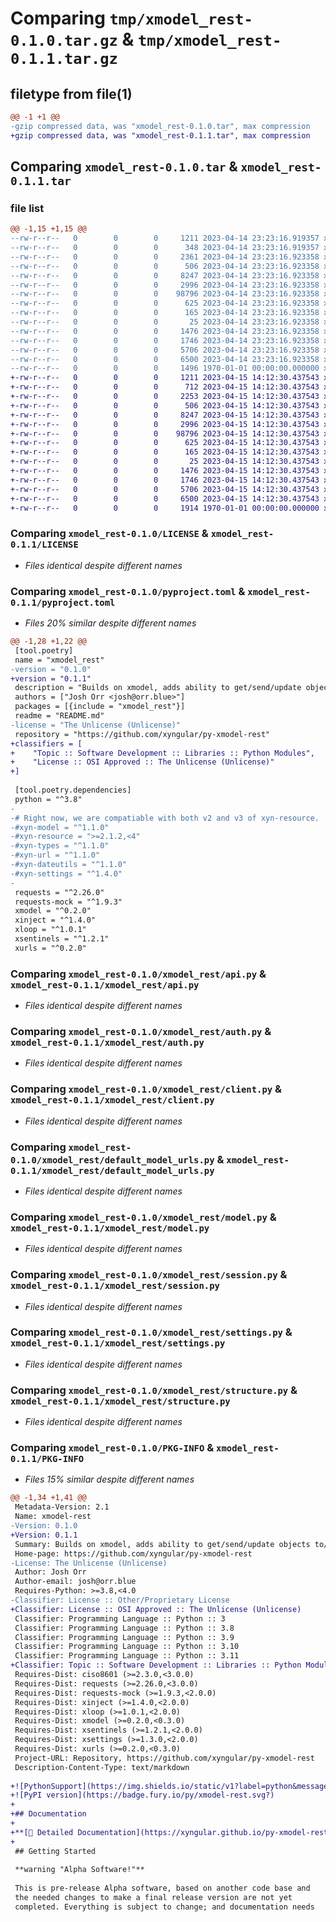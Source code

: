 # Comparing `tmp/xmodel_rest-0.1.0.tar.gz` & `tmp/xmodel_rest-0.1.1.tar.gz`

## filetype from file(1)

```diff
@@ -1 +1 @@
-gzip compressed data, was "xmodel_rest-0.1.0.tar", max compression
+gzip compressed data, was "xmodel_rest-0.1.1.tar", max compression
```

## Comparing `xmodel_rest-0.1.0.tar` & `xmodel_rest-0.1.1.tar`

### file list

```diff
@@ -1,15 +1,15 @@
--rw-r--r--   0        0        0     1211 2023-04-14 23:23:16.919357 xmodel_rest-0.1.0/LICENSE
--rw-r--r--   0        0        0      348 2023-04-14 23:23:16.919357 xmodel_rest-0.1.0/README.md
--rw-r--r--   0        0        0     2361 2023-04-14 23:23:16.923358 xmodel_rest-0.1.0/pyproject.toml
--rw-r--r--   0        0        0      506 2023-04-14 23:23:16.923358 xmodel_rest-0.1.0/xmodel_rest/__init__.py
--rw-r--r--   0        0        0     8247 2023-04-14 23:23:16.923358 xmodel_rest-0.1.0/xmodel_rest/api.py
--rw-r--r--   0        0        0     2996 2023-04-14 23:23:16.923358 xmodel_rest-0.1.0/xmodel_rest/auth.py
--rw-r--r--   0        0        0    98796 2023-04-14 23:23:16.923358 xmodel_rest-0.1.0/xmodel_rest/client.py
--rw-r--r--   0        0        0      625 2023-04-14 23:23:16.923358 xmodel_rest-0.1.0/xmodel_rest/default_model_urls.py
--rw-r--r--   0        0        0      165 2023-04-14 23:23:16.923358 xmodel_rest-0.1.0/xmodel_rest/errors.py
--rw-r--r--   0        0        0       25 2023-04-14 23:23:16.923358 xmodel_rest-0.1.0/xmodel_rest/meta.json
--rw-r--r--   0        0        0     1476 2023-04-14 23:23:16.923358 xmodel_rest-0.1.0/xmodel_rest/model.py
--rw-r--r--   0        0        0     1746 2023-04-14 23:23:16.923358 xmodel_rest-0.1.0/xmodel_rest/session.py
--rw-r--r--   0        0        0     5706 2023-04-14 23:23:16.923358 xmodel_rest-0.1.0/xmodel_rest/settings.py
--rw-r--r--   0        0        0     6500 2023-04-14 23:23:16.923358 xmodel_rest-0.1.0/xmodel_rest/structure.py
--rw-r--r--   0        0        0     1496 1970-01-01 00:00:00.000000 xmodel_rest-0.1.0/PKG-INFO
+-rw-r--r--   0        0        0     1211 2023-04-15 14:12:30.437543 xmodel_rest-0.1.1/LICENSE
+-rw-r--r--   0        0        0      712 2023-04-15 14:12:30.437543 xmodel_rest-0.1.1/README.md
+-rw-r--r--   0        0        0     2253 2023-04-15 14:12:30.437543 xmodel_rest-0.1.1/pyproject.toml
+-rw-r--r--   0        0        0      506 2023-04-15 14:12:30.437543 xmodel_rest-0.1.1/xmodel_rest/__init__.py
+-rw-r--r--   0        0        0     8247 2023-04-15 14:12:30.437543 xmodel_rest-0.1.1/xmodel_rest/api.py
+-rw-r--r--   0        0        0     2996 2023-04-15 14:12:30.437543 xmodel_rest-0.1.1/xmodel_rest/auth.py
+-rw-r--r--   0        0        0    98796 2023-04-15 14:12:30.437543 xmodel_rest-0.1.1/xmodel_rest/client.py
+-rw-r--r--   0        0        0      625 2023-04-15 14:12:30.437543 xmodel_rest-0.1.1/xmodel_rest/default_model_urls.py
+-rw-r--r--   0        0        0      165 2023-04-15 14:12:30.437543 xmodel_rest-0.1.1/xmodel_rest/errors.py
+-rw-r--r--   0        0        0       25 2023-04-15 14:12:30.437543 xmodel_rest-0.1.1/xmodel_rest/meta.json
+-rw-r--r--   0        0        0     1476 2023-04-15 14:12:30.437543 xmodel_rest-0.1.1/xmodel_rest/model.py
+-rw-r--r--   0        0        0     1746 2023-04-15 14:12:30.437543 xmodel_rest-0.1.1/xmodel_rest/session.py
+-rw-r--r--   0        0        0     5706 2023-04-15 14:12:30.437543 xmodel_rest-0.1.1/xmodel_rest/settings.py
+-rw-r--r--   0        0        0     6500 2023-04-15 14:12:30.437543 xmodel_rest-0.1.1/xmodel_rest/structure.py
+-rw-r--r--   0        0        0     1914 1970-01-01 00:00:00.000000 xmodel_rest-0.1.1/PKG-INFO
```

### Comparing `xmodel_rest-0.1.0/LICENSE` & `xmodel_rest-0.1.1/LICENSE`

 * *Files identical despite different names*

### Comparing `xmodel_rest-0.1.0/pyproject.toml` & `xmodel_rest-0.1.1/pyproject.toml`

 * *Files 20% similar despite different names*

```diff
@@ -1,28 +1,22 @@
 [tool.poetry]
 name = "xmodel_rest"
-version = "0.1.0"
+version = "0.1.1"
 description = "Builds on xmodel, adds ability to get/send/update objects to/from rest API; especially if api uses JSON as it’s request/response body format."
 authors = ["Josh Orr <josh@orr.blue>"]
 packages = [{include = "xmodel_rest"}]
 readme = "README.md"
-license = "The Unlicense (Unlicense)"
 repository = "https://github.com/xyngular/py-xmodel-rest"
+classifiers = [
+    "Topic :: Software Development :: Libraries :: Python Modules",
+    "License :: OSI Approved :: The Unlicense (Unlicense)"
+]
 
 [tool.poetry.dependencies]
 python = "^3.8"
-
-# Right now, we are compatiable with both v2 and v3 of xyn-resource.
-#xyn-model = "^1.1.0"
-#xyn-resource = ">=2.1.2,<4"
-#xyn-types = "^1.1.0"
-#xyn-url = "^1.1.0"
-#xyn-dateutils = "^1.1.0"
-#xyn-settings = "^1.4.0"
-
 requests = "^2.26.0"
 requests-mock = "^1.9.3"
 xmodel = "^0.2.0"
 xinject = "^1.4.0"
 xloop = "^1.0.1"
 xsentinels = "^1.2.1"
 xurls = "^0.2.0"
```

### Comparing `xmodel_rest-0.1.0/xmodel_rest/api.py` & `xmodel_rest-0.1.1/xmodel_rest/api.py`

 * *Files identical despite different names*

### Comparing `xmodel_rest-0.1.0/xmodel_rest/auth.py` & `xmodel_rest-0.1.1/xmodel_rest/auth.py`

 * *Files identical despite different names*

### Comparing `xmodel_rest-0.1.0/xmodel_rest/client.py` & `xmodel_rest-0.1.1/xmodel_rest/client.py`

 * *Files identical despite different names*

### Comparing `xmodel_rest-0.1.0/xmodel_rest/default_model_urls.py` & `xmodel_rest-0.1.1/xmodel_rest/default_model_urls.py`

 * *Files identical despite different names*

### Comparing `xmodel_rest-0.1.0/xmodel_rest/model.py` & `xmodel_rest-0.1.1/xmodel_rest/model.py`

 * *Files identical despite different names*

### Comparing `xmodel_rest-0.1.0/xmodel_rest/session.py` & `xmodel_rest-0.1.1/xmodel_rest/session.py`

 * *Files identical despite different names*

### Comparing `xmodel_rest-0.1.0/xmodel_rest/settings.py` & `xmodel_rest-0.1.1/xmodel_rest/settings.py`

 * *Files identical despite different names*

### Comparing `xmodel_rest-0.1.0/xmodel_rest/structure.py` & `xmodel_rest-0.1.1/xmodel_rest/structure.py`

 * *Files identical despite different names*

### Comparing `xmodel_rest-0.1.0/PKG-INFO` & `xmodel_rest-0.1.1/PKG-INFO`

 * *Files 15% similar despite different names*

```diff
@@ -1,34 +1,41 @@
 Metadata-Version: 2.1
 Name: xmodel-rest
-Version: 0.1.0
+Version: 0.1.1
 Summary: Builds on xmodel, adds ability to get/send/update objects to/from rest API; especially if api uses JSON as it’s request/response body format.
 Home-page: https://github.com/xyngular/py-xmodel-rest
-License: The Unlicense (Unlicense)
 Author: Josh Orr
 Author-email: josh@orr.blue
 Requires-Python: >=3.8,<4.0
-Classifier: License :: Other/Proprietary License
+Classifier: License :: OSI Approved :: The Unlicense (Unlicense)
 Classifier: Programming Language :: Python :: 3
 Classifier: Programming Language :: Python :: 3.8
 Classifier: Programming Language :: Python :: 3.9
 Classifier: Programming Language :: Python :: 3.10
 Classifier: Programming Language :: Python :: 3.11
+Classifier: Topic :: Software Development :: Libraries :: Python Modules
 Requires-Dist: ciso8601 (>=2.3.0,<3.0.0)
 Requires-Dist: requests (>=2.26.0,<3.0.0)
 Requires-Dist: requests-mock (>=1.9.3,<2.0.0)
 Requires-Dist: xinject (>=1.4.0,<2.0.0)
 Requires-Dist: xloop (>=1.0.1,<2.0.0)
 Requires-Dist: xmodel (>=0.2.0,<0.3.0)
 Requires-Dist: xsentinels (>=1.2.1,<2.0.0)
 Requires-Dist: xsettings (>=1.3.0,<2.0.0)
 Requires-Dist: xurls (>=0.2.0,<0.3.0)
 Project-URL: Repository, https://github.com/xyngular/py-xmodel-rest
 Description-Content-Type: text/markdown
 
+![PythonSupport](https://img.shields.io/static/v1?label=python&message=%203.8|%203.9|%203.10|%203.11&color=blue?style=flat-square&logo=python)
+![PyPI version](https://badge.fury.io/py/xmodel-rest.svg?)
+
+## Documentation
+
+**[📄 Detailed Documentation](https://xyngular.github.io/py-xmodel-rest/latest/)** | **[🐍 PyPi](https://pypi.org/project/xmodel-rest/)**
+
 ## Getting Started
 
 **warning "Alpha Software!"**
 
 This is pre-release Alpha software, based on another code base and
 the needed changes to make a final release version are not yet
 completed. Everything is subject to change; and documentation needs
```

